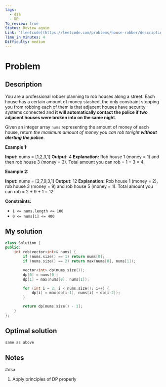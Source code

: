 ```yaml
---
tags:
  - dsa
  - DP
To_review: true
Status: Review again
Link: "[leetcode](https://leetcode.com/problems/house-robber/description/)"
Time_in_minutes: 4
Difficulty: medium
---
```

# Problem
## Description
You are a professional robber planning to rob houses along a street. Each house has a certain amount of money stashed, the only constraint stopping you from robbing each of them is that adjacent houses have security systems connected and **it will automatically contact the police if two adjacent houses were broken into on the same night**.

Given an integer array `nums` representing the amount of money of each house, return _the maximum amount of money you can rob tonight **without alerting the police**_.

**Example 1:**

**Input:** nums = [1,2,3,1]
**Output:** 4
**Explanation:** Rob house 1 (money = 1) and then rob house 3 (money = 3).
Total amount you can rob = 1 + 3 = 4.

**Example 2:**

**Input:** nums = [2,7,9,3,1]
**Output:** 12
**Explanation:** Rob house 1 (money = 2), rob house 3 (money = 9) and rob house 5 (money = 1).
Total amount you can rob = 2 + 9 + 1 = 12.

**Constraints:**

- `1 <= nums.length <= 100`
- `0 <= nums[i] <= 400`
## My solution
```cpp
class Solution {
public:
    int rob(vector<int>& nums) {
        if (nums.size() == 1) return nums[0];
        if (nums.size() == 2) return max(nums[0], nums[1]);

        vector<int> dp(nums.size());
        dp[0] = nums[0];
        dp[1] = max(nums[0], nums[1]);

        for (int i = 2; i < nums.size(); i++) {
            dp[i] = max(dp[i-1], nums[i] + dp[i-2]);
        }

        return dp[nums.size() - 1];
    }
};
```
## Optimal solution
```cpp
same as above
```
## Notes
#dsa
1. Apply principles of DP properly